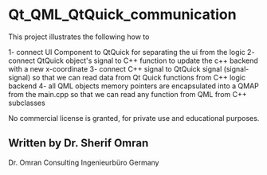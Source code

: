 # Qt_QML_QtQuick_communication
This project illustrates the following how to

1- connect UI Component to QtQuick for separating the ui from the logic
2- connect QtQuick object's signal to C++ function to update the c++ backend with a new x-coordinate
3- connect C++ signal to QtQuick signal (signal-signal) so that we can read data from Qt Quick functions from C++ logic backend
4- all QML objects memory pointers are encapsulated into a QMAP from the main.cpp so that we can read any function from QML from C++ subclasses


No commercial license is granted, for private use and educational purposes.


Written by
Dr. Sherif Omran
----------------------------------
Dr. Omran Consulting Ingenieurbüro
Germany
